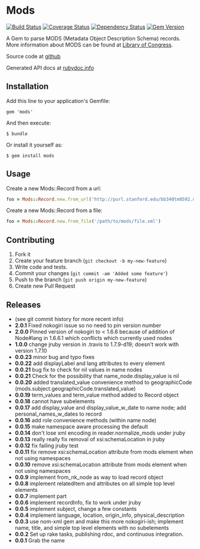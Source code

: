 # Mods

[<img src="https://secure.travis-ci.org/sul-dlss/mods.png?branch=master" alt="Build Status"/>](http://travis-ci.org/sul-dlss/mods) [<img
src="https://coveralls.io/repos/sul-dlss/mods/badge.png" alt="Coverage Status"/>](https://coveralls.io/r/sul-dlss/mods) [<img
src="https://gemnasium.com/sul-dlss/mods.png" alt="Dependency Status"/>](https://gemnasium.com/sul-dlss/mods) [<img
src="https://badge.fury.io/rb/mods.svg" alt="Gem Version"/>](http://badge.fury.io/rb/mods)

A Gem to parse MODS (Metadata Object Description Schema) records.  More information about MODS can be found at
[Library of Congress](http://www.loc.gov/standards/mods/registry.php).

Source code at [github](https://github.com/sul-dlss/mods/)

Generated API docs at [rubydoc.info](http://rubydoc.info/github/sul-dlss/mods/)

## Installation

Add this line to your application's Gemfile:

    gem 'mods'

And then execute:

    $ bundle

Or install it yourself as:

    $ gem install mods

## Usage

Create a new Mods::Record from a url:
```ruby
foo = Mods::Record.new.from_url('http://purl.stanford.edu/bb340tm8592.mods')
```

Create a new Mods::Record from a file:
```ruby
foo = Mods::Record.new.from_file('/path/to/mods/file.xml')
```

## Contributing

1.  Fork it
2.  Create your feature branch (`git checkout -b my-new-feature`)
3.  Write code and tests.
4.  Commit your changes (`git commit -am 'Added some feature'`)
5.  Push to the branch (`git push origin my-new-feature`)
6.  Create new Pull Request

## Releases

*   (see git commit history for more recent info)
*   **2.0.1** Fixed nokogiri issue so no need to pin version number
*   **2.0.0** Pinned version of nokogiri to < 1.6.6 because of addition of
    Node#lang in 1.6.6.1 which conflicts which currently used nodes
*   **1.0.0** change jruby version in .travis to 1.7.9-d19; doesn't work with version 1.7.10
*   **0.0.23** minor bug and typo fixes
*   **0.0.22** add displayLabel and lang attributes to every element
*   **0.0.21** bug fix to check for nil values in name nodes
*   **0.0.21** Check for the possibility that name_node.display_value is nil
*   **0.0.20** added translated_value convenience method to geographicCode
    (mods.subject.geographicCode.translated_value)
*   **0.0.19** term_values and term_value method added to Record object
*   **0.0.18** <subject><temporal> cannot have subelements
*   **0.0.17** add display_value and display_value_w_date to name node; add
    personal_names_w_dates to record
*   **0.0.16** add role convenience methods (within name node)
*   **0.0.15** make namespace aware processing the default
*   **0.0.14** don't lose xml encoding in reader.normalize_mods under jruby
*   **0.0.13** really really fix removal of xsi:schemaLocation in jruby
*   **0.0.12** fix failing jruby test
*   **0.0.11** fix remove xsi:schemaLocation attribute from mods element when not using namespaces
*   **0.0.10** remove xsi:schemaLocation attribute from mods element when not using namespaces
*   **0.0.9** implement from_nk_node as way to load record object
*   **0.0.8** implement relatedItem and attributes on all simple top level elements
*   **0.0.7** implement part
*   **0.0.6** implement recordInfo, fix to work under jruby
*   **0.0.5** implement subject, change a few constants
*   **0.0.4** implement language, location, origin_info, physical_description
*   **0.0.3** use nom-xml gem and make this more nokogiri-ish; implement name,
    title, and simple top level elements with no subelements
*   **0.0.2** Set up rake tasks, publishing rdoc, and continuous integration.
*   **0.0.1** Grab the name
